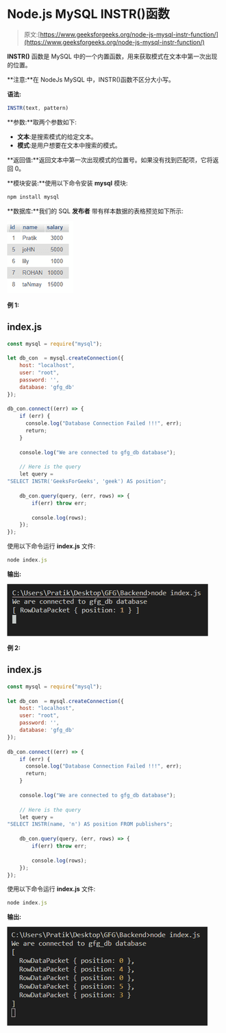 # Node.js MySQL INSTR()函数

> 原文:[https://www.geeksforgeeks.org/node-js-mysql-instr-function/](https://www.geeksforgeeks.org/node-js-mysql-instr-function/)

**INSTR()** 函数是 MySQL 中的一个内置函数，用来获取模式在文本中第一次出现的位置。

**注意:**在 NodeJs MySQL 中，INSTR()函数不区分大小写。

**语法:**

```js
INSTR(text, pattern)
```

**参数:**取两个参数如下:

*   **文本**:是搜索模式的给定文本。
*   **模式**:是用户想要在文本中搜索的模式。

**返回值:**返回文本中第一次出现模式的位置号。如果没有找到匹配项，它将返回 0。

**模块安装:**使用以下命令安装 **mysql** 模块:

```js
npm install mysql
```

**数据库:**我们的 SQL **发布者** 带有样本数据的表格预览如下所示:

![](img/534657a55e995a601f42564a686b906b.png)

**例 1:**

## index.js

```js
const mysql = require("mysql");

let db_con  = mysql.createConnection({
    host: "localhost",
    user: "root",
    password: '',
    database: 'gfg_db'
});

db_con.connect((err) => {
    if (err) {
      console.log("Database Connection Failed !!!", err);
      return;
    }

    console.log("We are connected to gfg_db database");

    // Here is the query
    let query = 
"SELECT INSTR('GeeksForGeeks', 'geek') AS position";

    db_con.query(query, (err, rows) => {
        if(err) throw err;

        console.log(rows);
    });
});
```

使用以下命令运行 **index.js** 文件:

```js
node index.js
```

**输出:**

![](img/a0a361e4671aed7bb9d5e71b2d48cd0e.png)

**例 2:**

## index.js

```js
const mysql = require("mysql");

let db_con  = mysql.createConnection({
    host: "localhost",
    user: "root",
    password: '',
    database: 'gfg_db'
});

db_con.connect((err) => {
    if (err) {
      console.log("Database Connection Failed !!!", err);
      return;
    }

    console.log("We are connected to gfg_db database");

    // Here is the query
    let query = 
"SELECT INSTR(name, 'n') AS position FROM publishers";

    db_con.query(query, (err, rows) => {
        if(err) throw err;

        console.log(rows);
    });
});
```

使用以下命令运行 **index.js** 文件:

```js
node index.js
```

**输出:**

![](img/3eae831eadb5fd815b8f4a6bf02618d4.png)